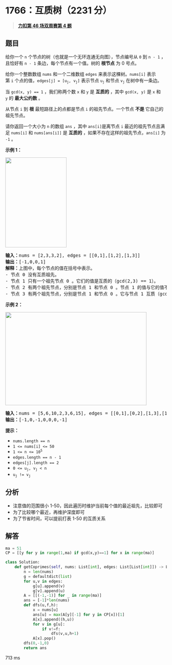 # 1766：互质树（2231 分）


> <u>**[力扣第 46 场双周赛第 4 题](https://leetcode.cn/problems/tree-of-coprimes/)**</u>

## 题目

<p>给你一个 <code>n</code> 个节点的树（也就是一个无环连通无向图），节点编号从 <code>0</code> 到 <code>n - 1</code> ，且恰好有 <code>n - 1</code> 条边，每个节点有一个值。树的 <strong>根节点</strong> 为 0 号点。</p>

<p>给你一个整数数组 <code>nums</code> 和一个二维数组 <code>edges</code> 来表示这棵树。<code>nums[i]</code> 表示第 <code>i</code> 个点的值，<code>edges[j] = [u<sub>j</sub>, v<sub>j</sub>]</code> 表示节点 <code>u<sub>j</sub></code> 和节点 <code>v<sub>j</sub></code> 在树中有一条边。</p>

<p>当 <code>gcd(x, y) == 1</code> ，我们称两个数 <code>x</code> 和 <code>y</code> 是 <strong>互质的</strong> ，其中 <code>gcd(x, y)</code> 是 <code>x</code> 和 <code>y</code> 的 <strong>最大公约数</strong> 。</p>

<p>从节点 <code>i</code> 到 <strong>根</strong> 最短路径上的点都是节点 <code>i</code> 的祖先节点。一个节点 <strong>不是</strong> 它自己的祖先节点。</p>

<p>请你返回一个大小为 <code>n</code> 的数组 <code>ans</code> ，其中<em> </em><code>ans[i]</code>是离节点 <code>i</code> 最近的祖先节点且满足<em> </em><code>nums[i]</code> 和<em> </em><code>nums[ans[i]]</code> 是 <strong>互质的</strong> ，如果不存在这样的祖先节点，<code>ans[i]</code> 为 <code>-1</code> 。</p>



<p><strong>示例 1：</strong></p>

<p><strong><img alt="" src="https://assets.leetcode-cn.com/aliyun-lc-upload/uploads/2021/02/20/untitled-diagram.png" style="width: 191px; height: 281px;" /></strong></p>

<pre>
<b>输入：</b>nums = [2,3,3,2], edges = [[0,1],[1,2],[1,3]]
<b>输出：</b>[-1,0,0,1]
<b>解释：</b>上图中，每个节点的值在括号中表示。
- 节点 0 没有互质祖先。
- 节点 1 只有一个祖先节点 0 。它们的值是互质的（gcd(2,3) == 1）。
- 节点 2 有两个祖先节点，分别是节点 1 和节点 0 。节点 1 的值与它的值不是互质的（gcd(3,3) == 3）但节点 0 的值是互质的(gcd(2,3) == 1)，所以节点 0 是最近的符合要求的祖先节点。
- 节点 3 有两个祖先节点，分别是节点 1 和节点 0 。它与节点 1 互质（gcd(3,2) == 1），所以节点 1 是离它最近的符合要求的祖先节点。
</pre>

<p><strong>示例 2：</strong></p>

<p><img alt="" src="https://assets.leetcode-cn.com/aliyun-lc-upload/uploads/2021/02/20/untitled-diagram1.png" style="width: 441px; height: 291px;" /></p>

<pre>
<strong>输入：</strong>nums = [5,6,10,2,3,6,15], edges = [[0,1],[0,2],[1,3],[1,4],[2,5],[2,6]]
<b>输出：</b>[-1,0,-1,0,0,0,-1]
</pre>



<p><strong>提示：</strong></p>

<ul>
<li><code>nums.length == n</code></li>
<li><code>1 <= nums[i] <= 50</code></li>
<li><code>1 <= n <= 10<sup>5</sup></code></li>
<li><code>edges.length == n - 1</code></li>
<li><code>edges[j].length == 2</code></li>
<li><code>0 <= u<sub>j</sub>, v<sub>j</sub> < n</code></li>
<li><code>u<sub>j</sub> != v<sub>j</sub></code></li>
</ul>




## 分析

- 注意值的范围很小 1-50，因此遍历时维护当前每个值的最近祖先，比较即可
- 为了比较哪个最近，再维护深度即可
- 为了节省时间，可以提前打表 1-50 的互质关系

## 解答


```python
ma = 51
CP = [[y for y in range(1,ma) if gcd(x,y)==1] for x in range(ma)]

class Solution:
    def getCoprimes(self, nums: List[int], edges: List[List[int]]) -> List[int]:
        n = len(nums)
        g = defaultdict(list)
        for u,v in edges:
            g[u].append(v)
            g[v].append(u)
        A = [[(-1,-1)] for _ in range(ma)]
        ans = [-1]*len(nums)
        def dfs(u,f,h):
            x = nums[u]
            ans[u] = max(A[y][-1] for y in CP[x])[1]
            A[x].append((h,u))
            for v in g[u]:
                if v!=f:
                    dfs(v,u,h+1)
            A[x].pop()
        dfs(0,-1,0)
        return ans
```
713 ms
